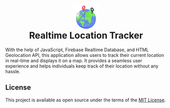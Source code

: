 <h1 align="center"><img src="img/ico.png" height="80" align="center" /><br />Realtime Location Tracker</h1>

With the help of JavaScript, Firebase Realtime Database, and HTML Geolocation API, this application allows users to track their current location in real-time and displays it on a map. It provides a seamless user experience and helps individuals keep track of their location without any hassle.

## License
This project is available as open source under the terms of the [MIT License](https://github.com/emrecoban/realtimeLocationTracker/blob/main/LICENSE).